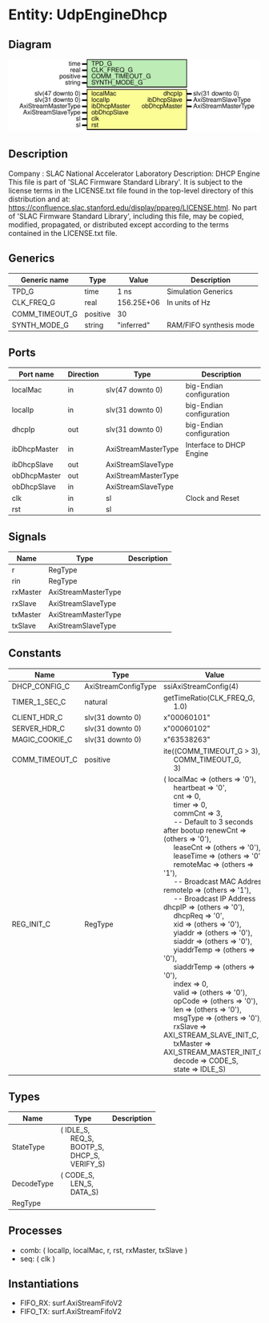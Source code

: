# Entity: UdpEngineDhcp

## Diagram

![Diagram](UdpEngineDhcp.svg "Diagram")
## Description

Company    : SLAC National Accelerator Laboratory
Description: DHCP Engine
This file is part of 'SLAC Firmware Standard Library'.
It is subject to the license terms in the LICENSE.txt file found in the
top-level directory of this distribution and at:
   https://confluence.slac.stanford.edu/display/ppareg/LICENSE.html.
No part of 'SLAC Firmware Standard Library', including this file,
may be copied, modified, propagated, or distributed except according to
the terms contained in the LICENSE.txt file.
## Generics

| Generic name   | Type     | Value      | Description              |
| -------------- | -------- | ---------- | ------------------------ |
| TPD_G          | time     | 1 ns       | Simulation Generics      |
| CLK_FREQ_G     | real     | 156.25E+06 | In units of Hz           |
| COMM_TIMEOUT_G | positive | 30         |                          |
| SYNTH_MODE_G   | string   | "inferred" | RAM/FIFO synthesis mode  |
## Ports

| Port name    | Direction | Type                | Description               |
| ------------ | --------- | ------------------- | ------------------------- |
| localMac     | in        | slv(47 downto 0)    |  big-Endian configuration |
| localIp      | in        | slv(31 downto 0)    |  big-Endian configuration |
| dhcpIp       | out       | slv(31 downto 0)    |  big-Endian configuration |
| ibDhcpMaster | in        | AxiStreamMasterType | Interface to DHCP Engine  |
| ibDhcpSlave  | out       | AxiStreamSlaveType  |                           |
| obDhcpMaster | out       | AxiStreamMasterType |                           |
| obDhcpSlave  | in        | AxiStreamSlaveType  |                           |
| clk          | in        | sl                  | Clock and Reset           |
| rst          | in        | sl                  |                           |
## Signals

| Name     | Type                | Description |
| -------- | ------------------- | ----------- |
| r        | RegType             |             |
| rin      | RegType             |             |
| rxMaster | AxiStreamMasterType |             |
| rxSlave  | AxiStreamSlaveType  |             |
| txMaster | AxiStreamMasterType |             |
| txSlave  | AxiStreamSlaveType  |             |
## Constants

| Name           | Type                | Value                                                                                                                                                                                                                                                                                                                                                                                                                                                                                                                                                                                                                                                                                                                                                                                                                                                                                                                                                                                                                                                                                                                                                                                                                                                                                                                                                                                                                                                                                                                                                                                                                                                                                                                                                                                                                                                                                                                                                                | Description |
| -------------- | ------------------- | -------------------------------------------------------------------------------------------------------------------------------------------------------------------------------------------------------------------------------------------------------------------------------------------------------------------------------------------------------------------------------------------------------------------------------------------------------------------------------------------------------------------------------------------------------------------------------------------------------------------------------------------------------------------------------------------------------------------------------------------------------------------------------------------------------------------------------------------------------------------------------------------------------------------------------------------------------------------------------------------------------------------------------------------------------------------------------------------------------------------------------------------------------------------------------------------------------------------------------------------------------------------------------------------------------------------------------------------------------------------------------------------------------------------------------------------------------------------------------------------------------------------------------------------------------------------------------------------------------------------------------------------------------------------------------------------------------------------------------------------------------------------------------------------------------------------------------------------------------------------------------------------------------------------------------------------------------------------- | ----------- |
| DHCP_CONFIG_C  | AxiStreamConfigType |  ssiAxiStreamConfig(4)                                                                                                                                                                                                                                                                                                                                                                                                                                                                                                                                                                                                                                                                                                                                                                                                                                                                                                                                                                                                                                                                                                                                                                                                                                                                                                                                                                                                                                                                                                                                                                                                                                                                                                                                                                                                                                                                                                                                               |             |
| TIMER_1_SEC_C  | natural             |  getTimeRatio(CLK_FREQ_G,<br><span style="padding-left:20px"> 1.0)                                                                                                                                                                                                                                                                                                                                                                                                                                                                                                                                                                                                                                                                                                                                                                                                                                                                                                                                                                                                                                                                                                                                                                                                                                                                                                                                                                                                                                                                                                                                                                                                                                                                                                                                                                                                                                                                                                   |             |
| CLIENT_HDR_C   | slv(31 downto 0)    |  x"00060101"                                                                                                                                                                                                                                                                                                                                                                                                                                                                                                                                                                                                                                                                                                                                                                                                                                                                                                                                                                                                                                                                                                                                                                                                                                                                                                                                                                                                                                                                                                                                                                                                                                                                                                                                                                                                                                                                                                                                                         | 0x01010600  |
| SERVER_HDR_C   | slv(31 downto 0)    |  x"00060102"                                                                                                                                                                                                                                                                                                                                                                                                                                                                                                                                                                                                                                                                                                                                                                                                                                                                                                                                                                                                                                                                                                                                                                                                                                                                                                                                                                                                                                                                                                                                                                                                                                                                                                                                                                                                                                                                                                                                                         | 0x02010600  |
| MAGIC_COOKIE_C | slv(31 downto 0)    |  x"63538263"                                                                                                                                                                                                                                                                                                                                                                                                                                                                                                                                                                                                                                                                                                                                                                                                                                                                                                                                                                                                                                                                                                                                                                                                                                                                                                                                                                                                                                                                                                                                                                                                                                                                                                                                                                                                                                                                                                                                                         | 0x63825363  |
| COMM_TIMEOUT_C | positive            |  ite((COMM_TIMEOUT_G > 3),<br><span style="padding-left:20px"> COMM_TIMEOUT_G,<br><span style="padding-left:20px"> 3)                                                                                                                                                                                                                                                                                                                                                                                                                                                                                                                                                                                                                                                                                                                                                                                                                                                                                                                                                                                                                                                                                                                                                                                                                                                                                                                                                                                                                                                                                                                                                                                                                                                                                                                                                                                                                                                |             |
| REG_INIT_C     | RegType             |  (       localMac   => (others => '0'),<br><span style="padding-left:20px">       heartbeat  => '0',<br><span style="padding-left:20px">       cnt        => 0,<br><span style="padding-left:20px">       timer      => 0,<br><span style="padding-left:20px">       commCnt    => 3,<br><span style="padding-left:20px">                  -- Default to 3 seconds after bootup       renewCnt   => (others => '0'),<br><span style="padding-left:20px">       leaseCnt   => (others => '0'),<br><span style="padding-left:20px">       leaseTime  => (others => '0'),<br><span style="padding-left:20px">       remoteMac  => (others => '1'),<br><span style="padding-left:20px">    -- Broadcast MAC Address       remoteIp   => (others => '1'),<br><span style="padding-left:20px">    -- Broadcast IP Address       dhcpIP     => (others => '0'),<br><span style="padding-left:20px">       dhcpReq    => '0',<br><span style="padding-left:20px">       xid        => (others => '0'),<br><span style="padding-left:20px">       yiaddr     => (others => '0'),<br><span style="padding-left:20px">       siaddr     => (others => '0'),<br><span style="padding-left:20px">       yiaddrTemp => (others => '0'),<br><span style="padding-left:20px">       siaddrTemp => (others => '0'),<br><span style="padding-left:20px">       index      => 0,<br><span style="padding-left:20px">       valid      => (others => '0'),<br><span style="padding-left:20px">       opCode     => (others => '0'),<br><span style="padding-left:20px">       len        => (others => '0'),<br><span style="padding-left:20px">       msgType    => (others => '0'),<br><span style="padding-left:20px">       rxSlave    => AXI_STREAM_SLAVE_INIT_C,<br><span style="padding-left:20px">       txMaster   => AXI_STREAM_MASTER_INIT_C,<br><span style="padding-left:20px">       decode     => CODE_S,<br><span style="padding-left:20px">       state      => IDLE_S) |             |
## Types

| Name       | Type                                                                                                                                                                                         | Description |
| ---------- | -------------------------------------------------------------------------------------------------------------------------------------------------------------------------------------------- | ----------- |
| StateType  | ( IDLE_S,<br><span style="padding-left:20px"> REQ_S,<br><span style="padding-left:20px"> BOOTP_S,<br><span style="padding-left:20px"> DHCP_S,<br><span style="padding-left:20px"> VERIFY_S)  |             |
| DecodeType | ( CODE_S,<br><span style="padding-left:20px"> LEN_S,<br><span style="padding-left:20px"> DATA_S)                                                                                             |             |
| RegType    |                                                                                                                                                                                              |             |
## Processes
- comb: ( localIp, localMac, r, rst, rxMaster, txSlave )
- seq: ( clk )
## Instantiations

- FIFO_RX: surf.AxiStreamFifoV2
- FIFO_TX: surf.AxiStreamFifoV2
